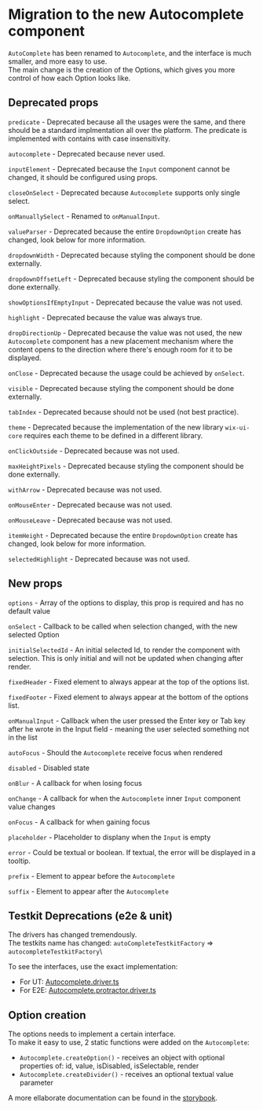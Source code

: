 # Migration to the new Autocomplete component

`AutoComplete` has been renamed to `Autocomplete`, and the interface is much smaller, and more easy to use.\
The main change is the creation of the Options, which gives you more control of how each Option looks like.

## Deprecated props

`predicate` - Deprecated because all the usages were the same, and there should be a standard implmentation all over the platform. The predicate is implemented with contains with case insensitivity.

`autocomplete` - Deprecated because never used.

`inputElement` - Deprecated because the `Input` component cannot be changed, it should be configured using props.

`closeOnSelect` - Deprecated because `Autocomplete` supports only single select.

`onManuallySelect` - Renamed to `onManualInput`.

`valueParser` - Deprecated because the entire `DropdownOption` create has changed, look below for more information.

`dropdownWidth` - Deprecated because styling the component should be done externally.

`dropdownOffsetLeft` - Deprecated because styling the component should be done externally.

`showOptionsIfEmptyInput` - Deprecated because the value was not used.

`highlight` - Deprecated because the value was always true.

`dropDirectionUp` - Deprecated because the value was not used, the new `Autocomplete` component has a new placement mechanism where the content opens to the direction where there's enough room for it to be displayed.

`onClose` - Deprecated because the usage could be achieved by `onSelect`.

`visible` - Deprecated because styling the component should be done externally.

`tabIndex` - Deprecated because should not be used (not best practice).

`theme` - Deprecated because the implementation of the new library `wix-ui-core` requires each theme to be defined in a different library.

`onClickOutside` - Deprecated because was not used.

`maxHeightPixels` - Deprecated because styling the component should be done externally.

`withArrow` - Deprecated because was not used.

`onMouseEnter` - Deprecated because was not used.

`onMouseLeave` - Deprecated because was not used.

`itemHeight` - Deprecated because the entire `DropdownOption` create has changed, look below for more information.

`selectedHighlight` - Deprecated because was not used.

## New props

`options` - Array of the options to display, this prop is required and has no default value

`onSelect` - Callback to be called when selection changed, with the new selected Option

`initialSelectedId` - An initial selected Id, to render the component with selection. This is only initial and will not be updated when changing after render.

`fixedHeader` - Fixed element to always appear at the top of the options list.

`fixedFooter` - Fixed element to always appear at the bottom of the options list.

`onManualInput` - Callback when the user pressed the Enter key or Tab key after he wrote in the Input field - meaning the user selected something not in the list

`autoFocus` - Should the `Autocomplete` receive focus when rendered

`disabled` - Disabled state

`onBlur` - A callback for when losing focus

`onChange` - A callback for when the `Autocomplete` inner `Input` component value changes

`onFocus` - A callback for when gaining focus

`placeholder` - Placeholder to displany when the `Input` is empty

`error` - Could be textual or boolean. If textual, the error will be displayed in a tooltip.

`prefix` - Element to appear before the `Autocomplete`

`suffix`  - Element to appear after the `Autocomplete`

## Testkit Deprecations (e2e & unit)

The drivers has changed tremendously.\
The testkits name has changed: `autoCompleteTestkitFactory` => `autocompleteTestkitFactory`\

To see the interfaces, use the exact implementation:

* For UT: [Autocomplete.driver.ts](https://github.com/wix/wix-ui/blob/master/packages/wix-ui-core/src/components/Autocomplete/Autocomplete.driver.ts)
* For E2E: [Autocomplete.protractor.driver.ts](https://github.com/wix/wix-ui/blob/master/packages/wix-ui-core/src/components/Autocomplete/Autocomplete.protractor.driver.ts)

## Option creation

The options needs to implement a certain interface.\
To make it easy to use, 2 static functions were added on the `Autocomplete`:

* `Autocomplete.createOption()` - receives an object with optional properties of: id, value, isDisabled, isSelectable, render
* `Autocomplete.createDivider()` - receives an optional textual value parameter

A more ellaborate documentation can be found in the <a target="_blank" rel="noopener noreferrer" href="https://wix.github.io/wix-ui-backoffice/?selectedKind=Components&selectedStory=Autocomplete">storybook</a>.

